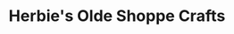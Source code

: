 ---
title: "Herbie's Olde Shoppe Crafts"
url: /petty-harbour-maddox-cove/herbies-olde-shoppe-crafts/
shop: Andenken
---